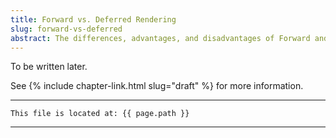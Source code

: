 ```yaml
---
title: Forward vs. Deferred Rendering
slug: forward-vs-deferred
abstract: The differences, advantages, and disadvantages of Forward and Deferred Rendering
---
```


To be written later.

See {% include chapter-link.html slug="draft" %} for more information.

---
```
This file is located at: {{ page.path }}
```
---
